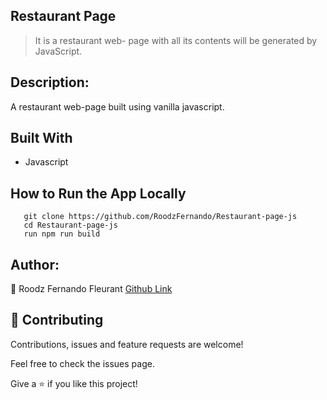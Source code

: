 ## Restaurant Page
> It is a restaurant web-
page with all its contents will be generated by JavaScript.

## Description:

A restaurant web-page built using vanilla javascript.

## Built With
- Javascript

## How to Run the App Locally
```
   git clone https://github.com/RoodzFernando/Restaurant-page-js
   cd Restaurant-page-js
   run npm run build
```

## Author:
👤 Roodz Fernando Fleurant
[Github Link](https://github.com/RoodzFernando)


## 🤝 Contributing
Contributions, issues and feature requests are welcome!

Feel free to check the issues page.


Give a ⭐️ if you like this project!

